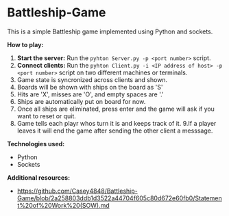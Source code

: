 # Battleship-Game
This is a simple Battleship game implemented using Python and sockets.

**How to play:**
1. **Start the server:** Run the `pyhton Server.py -p <port number>` script.
2. **Connect clients:** Run the `pyhton Client.py -i <IP address of host> -p <port number>` script on two different machines or terminals.
3. Game state is syncronized across clients and shown.
4. Boards will be shown with ships on the board as 'S'
5. Hits are 'X', misses are 'O', and empty spaces are '.'
6. Ships are automatically put on board for now.
7. Once all ships are eliminated, press enter and the game will ask if you want to reset or quit.
8. Game tells each playr whos turn it is and keeps track of it.
9.If a player leaves it will end the game after sending the other client a messsage.


**Technologies used:**
* Python
* Sockets

**Additional resources:**
* https://github.com/Casey4848/Battleship-Game/blob/2a258803ddb1d3522a44704f605c80d672e60fb0/Statement%20of%20Work%20(SOW).md

